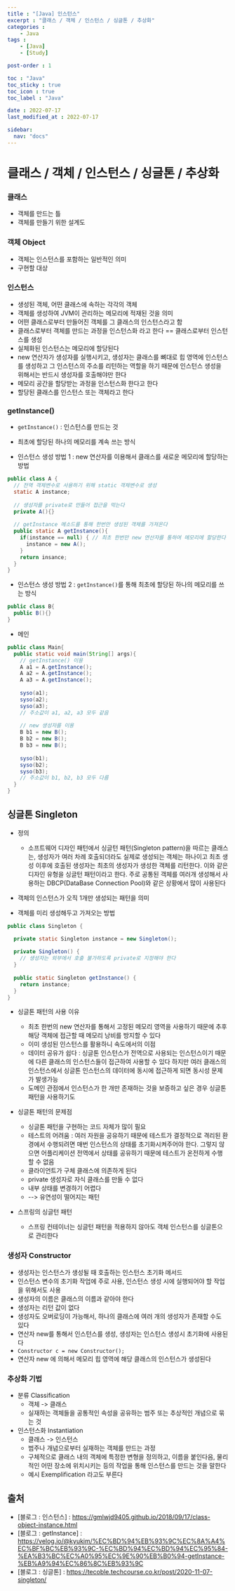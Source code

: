 ```yaml
---
title : "[Java] 인스턴스" 
excerpt : "클래스 / 객체 / 인스턴스 / 싱글톤 / 추상화"
categories :
    - Java
tags : 
    - [Java]
    - [Study]

post-order : 1 

toc : "Java"
toc_sticky : true
toc_icon : true
toc_label : "Java"

date : 2022-07-17
last_modified_at : 2022-07-17

sidebar:
  nav: "docs"
---
```


# 클래스 / 객체 / 인스턴스 / 싱글톤 / 추상화

### 클래스
- 객체를 만드는 틀
- 객체를 만들기 위한 설계도

### 객체 Object
- 객체는 인스턴스를 포함하는 일반적인 의미
- 구현할 대상

### 인스턴스
- 생성된 객체, 어떤 클래스에 속하는 각각의 객체
- 객체를 생성하여 JVM이 관리하는 메모리에 적재된 것을 의미
- 어떤 클래스로부터 만들어진 객체를 그 클래스의 인스턴스라고 함
- 클래스로부터 객체를 만드는 과정을 인스턴스화 라고 한다 == 클래스로부터 인스턴스를 생성
- 실체화된 인스턴스는 메모리에 할당된다
- new 연산자가 생성자를 실행시키고, 생성자는 클래스를 뼈대로 힙 영역에 인스턴스를 생성하고 그 인스턴스의 주소를 리턴하는 역할을 하기 때문에 인스턴스 생성을 위해서는 반드시 생성자를 호출해야만 한다
- 메모리 공간을 할당받는 과정을 인스턴스화 한다고 한다
- 할당된 클래스를 인스턴스 또는 객체라고 한다

### getInstance()
- `getInstance()` : 인스턴스를 만드는 것
- 최초에 할당된 하나의 메모리를 계속 쓰는 방식

- 인스턴스 생성 방법 1 : new 연산자를 이용해서 클래스를 새로운 메모리에 할당하는 방법
```java
public class A {
  // 전역 객체변수로 사용하기 위해 static 객체변수로 생성
  static A instance;
  
  // 생성자를 private로 만들어 접근을 막는다
  private A(){}
  
  // getInstance 메소드를 통해 한번만 생성된 객체를 가져온다
  public static A getInstance(){
    if(instance == null) { // 최초 한번만 new 연산자를 통하여 메모리에 할당한다
      instance = new A();
    }
    return insance;
  }
}
```
- 인스턴스 생성 방법 2 : `getInstance()`를 통해 최초에 할당된 하나의 메모리를 쓰는 방식
```java
public class B{
  public B(){}
}
```
- 메인 
```java
public class Main{
  public static void main(String[] args){
    // getInstance() 이용
    A a1 = A.getInstance();
    A a2 = A.getInstance();
    A a3 = A.getInstance();
    
    syso(a1); 
    syso(a2);
    syso(a3);
    // 주소값이 a1, a2, a3 모두 같음
    
    // new 생성자를 이용
    B b1 = new B();
    B b2 = new B();
    B b3 = new B();
    
    syso(b1);
    syso(b2);
    syso(b3);
    // 주소값이 b1, b2, b3 모두 다름
  }
}
```
## 싱글톤 Singleton
- 정의
  - 소프트웨어 디자인 패턴에서 싱글턴 패턴(Singleton pattern)을 따르는 클래스는, 생성자가 여러 차례 호출되더라도 실제로 생성되는 객체는 하나이고 최초 생성 이후에 호출된 생성자는 최초의 생성자가 생성한 객체를 리턴한다. 이와 같은 디자인 유형을 싱글턴 패턴이라고 한다. 주로 공통된 객체를 여러개 생성해서 사용하는 DBCP(DataBase Connection Pool)와 같은 상황에서 많이 사용된다

- 객체의 인스턴스가 오직 1개만 생성되는 패턴을 의미
- 객체를 미리 생성해두고 가져오는 방법
```java
public class Singleton {

  private static Singleton instance = new Singleton();
  
  private Singleton() {
    // 생성자는 외부에서 호출 불가하도록 private로 지정해야 한다
  }
  
  public static Singleton getInstance() {
    return instance;
  }
}
```
- 싱글톤 패턴의 사용 이유 
  - 최초 한번의 new 연산자를 통해서 고정된 메모리 영역을 사용하기 때문에 추후 해당 객체에 접근할 때 메모리 낭비를 방지할 수 있다
  - 이미 생성된 인스턴스를 활용하니 속도에서의 이점
  - 데이터 공유가 쉽다 : 싱글톤 인스턴스가 전역으로 사용되는 인스턴스이기 때문에 다른 클래스의 인스턴스들이 접근하여 사용할 수 있다 하지만 여러 클래스의 인스턴스에서 싱글톤 인스턴스의 데이터에 동시에 접근하게 되면 동시성 문제가 발생가능
  - 도메인 관점에서 인스턴스가 한 개만 존재하는 것을 보증하고 싶은 경우 싱글톤 패턴을 사용하기도

- 싱글톤 패턴의 문제점
  - 싱글톤 패턴을 구현하는 코드 자체가 많이 필요
  - 테스트의 어려움 : 여러 자원을 공유하기 때문에 테스트가 결정적으로 격리된 환경에서 수행되려면 매번 인스턴스의 상태를 초기화시켜주어야 한다. 그렇지 않으면 어플리케이션 전역에서 상태를 공유하기 때문에 테스트가 온전하게 수행할 수 없음
  - 클라이언트가 구체 클래스에 의존하게 된다
  - private 생성자로 자식 클래스를 만들 수 없다
  - 내부 상태를 변경하기 어렵다
  - --> 유연성이 떨어지는 패턴

- 스프링의 싱글턴 패턴
  - 스프링 컨테이너는 싱글턴 패턴을 적용하지 않아도 객체 인스턴스를 싱글톤으로 관리한다

### 생성자 Constructor
- 생성자는 인스턴스가 생성될 때 호출하는 인스턴스 초기화 메서드 
- 인스턴스 변수의 초기화 작업에 주로 사용, 인스턴스 생성 시에 실행되어야 할 작업을 위해서도 사용
- 생성자의 이름은 클래스의 이름과 같아야 한다
- 생성자는 리턴 값이 없다
- 생성자도 오버로딩이 가능해서, 하나의 클래스에 여러 개의 생성자가 존재할 수도 있다
- 연산자 new를 통해서 인스턴스를 생성, 생성자는 인스턴스 생성시 초기화에 사용된다
- `Constructor c = new Constructor();`
- 연산자 new 에 의해서 메모리 힙 영역에 해당 클래스의 인스턴스가 생성된다

### 추상화 기법
- 분류 Classification
  - 객체 -> 클래스
  - 실재하는 객체들을 공통적인 속성을 공유하는 범주 또는 추상적인 개념으로 묶는 것
- 인스턴스화 Instantiation
  - 클래스 -> 인스턴스
  - 범주나 개념으로부터 실재하는 객체를 만드는 과정
  - 구체적으로 클래스 내의 객체에 특정한 변형을 정의하고, 이름을 붙인다음, 물리적인 어떤 장소에 위치시키는 등의 작업을 통해 인스턴스를 만드는 것을 말한다
  - 예시 Exemplification 라고도 부른다

## 출처
- [블로그 : 인스턴스] : <https://gmlwjd9405.github.io/2018/09/17/class-object-instance.html>
- [블로그 : getInstance] : <https://velog.io/@kyukim/%EC%BD%94%EB%93%9C%EC%8A%A4%EC%BF%BC%EB%93%9C-%EC%BD%94%EC%BD%94%EC%95%84-%EA%B3%BC%EC%A0%95%EC%9E%90%EB%B0%94-getInstance-%EB%A9%94%EC%86%8C%EB%93%9C>
- [블로그 : 싱글톤] : <https://tecoble.techcourse.co.kr/post/2020-11-07-singleton/>
